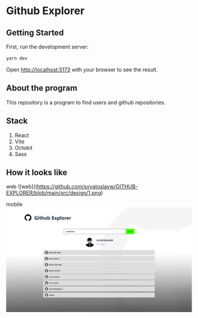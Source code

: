 # Github Explorer

## Getting Started

First, run the development server:

```bash
yarn dev
```

Open [http://localhost:5173](http://localhost:5173) with your browser to see the result.

## About the program

This repository is a program to find users and github repositories.

## Stack

1.  React
2.  Vite
3.  Octokit
4.  Sass

## How it looks like

web
![web]((https://github.com/svyatoslavw/GITHUB-EXPLORER/blob/main/src/design/1.png)

mobile
![mobile](https://github.com/svyatoslavw/GITHUB-EXPLORER/blob/main/src/design/2.png)
